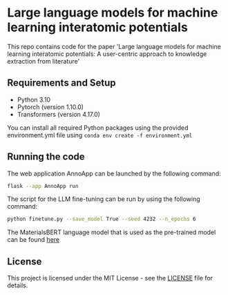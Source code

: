 # Large language models for machine learning interatomic potentials

This repo contains code for the paper 'Large language models for machine learning interatomic potentials: A user-centric approach to knowledge extraction from literature'

## Requirements and Setup

- Python 3.10
- Pytorch (version 1.10.0)
- Transformers (version 4.17.0)

You can install all required Python packages using the provided environment.yml file using `conda env create -f environment.yml`

## Running the code

The web application AnnoApp can be launched by the following command:
```bash
flask --app AnnoApp run
```

The script for the LLM fine-tuning can be run by using the following command:

```bash
python finetune.py --save_model True --seed 4232 --n_epochs 6
```

The MaterialsBERT language model that is used as the pre-trained model can be found [here](https://huggingface.co/pranav-s/MaterialsBERT)

## License
This project is licensed under the MIT License - see the [LICENSE](./LICENSE.md) file for details.
